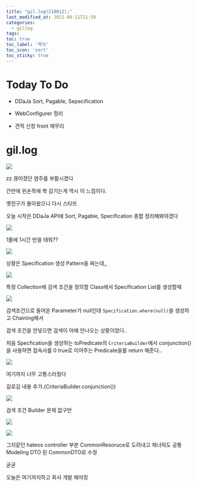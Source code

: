 ```yaml
---
title: "gil.log(210812);"
last_modified_at: 2021-08-11T21:50
categories: 
  - gillog
tags:
toc: true
toc_label: '목차'
toc_icon: 'sort'
toc_sticky: true
---
```

# Today To Do

- DDaJa Sort, Pagable, Sepecification

- WebConfigurer 정리

- 견적 신청 front 매무리


# gil.log

![](https://images.velog.io/images/gillog/post/4bf619ac-42de-4e3a-a96f-1373d28cbd22/image.png)

zz 끊어졌던 염주를 부활시켰다

간만에 왼손목에 촥 감기는게 역시 이 느낌이다.

옛친구가 돌아왔으니 다시 스타뜨

오늘 시작은 DDaJa API에 Sort, Pagable, Specification 총합 정리해봐야겠다

![](https://images.velog.io/images/gillog/post/b90fee5d-fa23-4005-95f4-49e4b36b1af6/image.png)

1줄에 1시간 반을 태워??

![](https://images.velog.io/images/gillog/post/0cf13a20-36b0-48e9-a66b-ea22cb69e9f0/image.png)


상황은 Specification 생성 Pattern을 짜는데,,


![](https://images.velog.io/images/gillog/post/1700c986-cdb3-406d-a686-907389fde5c1/image.png)


특정 Collection에 검색 조건을 정의할 Class에서 Specification List를 생성할때

![](https://images.velog.io/images/gillog/post/2e6331ce-374d-437c-812b-a4d4e1da4cf3/image.png)

검색조건으로 들어온 Parameter가 null인데 `Specification.where(null)`을 생성하고 Chaining해서

검색 조건을 안넣으면 검색이 아예 안나오는 상황이었다..

처음 Specfication을 생성하는 toPredicate의 `CriteriaBuilder`에서 conjunction()을 사용하면 접속사를 0 true로 이어주는 Predicate을를 return 해준다..

![](https://images.velog.io/images/gillog/post/22ad5cd3-f4fa-4f45-92f6-d14309d4c53e/image.png)

여기까지 너무 고통스러웠다

길로깅 내용 추가.(CriteriaBuilder.conjunction())

![](https://images.velog.io/images/gillog/post/9c4ad927-3c00-4bd2-8beb-fb5c55b0d518/image.png)

검색 조건 Builder 문제 없구만




![](https://images.velog.io/images/gillog/post/aa3d7834-cea8-416e-96e9-81c97416f61c/image.png)

![](https://images.velog.io/images/gillog/post/0a0f14ce-006e-44f8-96cb-9a50e4515948/image.png)


그지같던 hateos controller 부분 CommonResoruce로 도려내고
제너릭도 공통 Modeling DTO 된 CommonDTO로 수정

굳굳

오늘은 여기까지하고 회사 개발 해야징